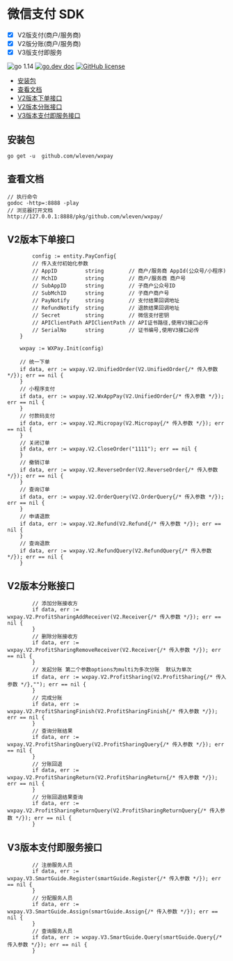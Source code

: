 # 微信支付 SDK

- [x] V2版支付(商户/服务商)
- [x] V2版分账(商户/服务商)
- [x] V3版支付即服务

![go 1.14](https://img.shields.io/badge/go-1.14-green)
[![go.dev doc](https://img.shields.io/badge/go.dev-doc-green)](https://pkg.go.dev/github.com/wleven/wxpay)
[![GitHub license](https://img.shields.io/github/license/wleven/wxpay)](https://github.com/wleven/wxpay/blob/master/LICENSE)



- [安装包](#安装包)
- [查看文档](#查看文档)
- [V2版本下单接口](#V2版本下单接口)
- [V2版本分账接口](#V2版本分账接口)
- [V3版本支付即服务接口](#V3版本支付即服务接口)

## 安装包

```golang
go get -u  github.com/wleven/wxpay
```

## 查看文档

```golang
// 执行命令
godoc -http=:8888 -play
// 浏览器打开文档
http://127.0.0.1:8888/pkg/github.com/wleven/wxpay/
```

## V2版本下单接口

```golang
        config := entity.PayConfig{
 		// 传入支付初始化参数
 		// AppID         string        // 商户/服务商 AppId(公众号/小程序)
 		// MchID         string        // 商户/服务商 商户号
 		// SubAppID      string        // 子商户公众号ID
 		// SubMchID      string        // 子商户商户号
 		// PayNotify     string        // 支付结果回调地址
 		// RefundNotify  string        // 退款结果回调地址
 		// Secret        string        // 微信支付密钥
 		// APIClientPath APIClientPath // API证书路径,使用V3接口必传
 		// SerialNo      string        // 证书编号,使用V3接口必传
 	}

 	wxpay := WXPay.Init(config)
 
 	// 统一下单
 	if data, err := wxpay.V2.UnifiedOrder(V2.UnifiedOrder{/* 传入参数 */}); err == nil {
 	}
 	// 小程序支付
 	if data, err := wxpay.V2.WxAppPay(V2.UnifiedOrder{/* 传入参数 */}); err == nil {
 	}
 	// 付款码支付
 	if data, err := wxpay.V2.Micropay(V2.Micropay{/* 传入参数 */}); err == nil {
 	}
 	// 关闭订单
 	if data, err := wxpay.V2.CloseOrder("1111"); err == nil {
 	}
 	// 撤销订单
 	if data, err := wxpay.V2.ReverseOrder(V2.ReverseOrder{/* 传入参数 */}); err == nil {
 	}
 	// 查询订单
 	if data, err := wxpay.V2.OrderQuery(V2.OrderQuery{/* 传入参数 */}); err == nil {
 	}
 	// 申请退款
 	if data, err := wxpay.V2.Refund(V2.Refund{/* 传入参数 */}); err == nil {
 	}
 	// 查询退款
 	if data, err := wxpay.V2.RefundQuery(V2.RefundQuery{/* 传入参数 */}); err == nil {
 	}

```

## V2版本分账接口
```golang
        // 添加分账接收方
    	if data, err := wxpay.V2.ProfitSharingAddReceiver(V2.Receiver{/* 传入参数 */}); err == nil {
    	}
    	// 删除分账接收方
    	if data, err := wxpay.V2.ProfitSharingRemoveReceiver(V2.Receiver{/* 传入参数 */}); err == nil {
    	}
    	// 发起分账 第二个参数options为multi为多次分账  默认为单次
    	if data, err := wxpay.V2.ProfitSharing(V2.ProfitSharing{/* 传入参数 */},""); err == nil {
    	}
    	// 完成分账
    	if data, err := wxpay.V2.ProfitSharingFinish(V2.ProfitSharingFinish{/* 传入参数 */}); err == nil {
    	}
    	// 查询分账结果
    	if data, err := wxpay.V2.ProfitSharingQuery(V2.ProfitSharingQuery{/* 传入参数 */}); err == nil {
    	}
    	// 分账回退
    	if data, err := wxpay.V2.ProfitSharingReturn(V2.ProfitSharingReturn{/* 传入参数 */}); err == nil {
    	}
    	// 分账回退结果查询
    	if data, err := wxpay.V2.ProfitSharingReturnQuery(V2.ProfitSharingReturnQuery{/* 传入参数 */}); err == nil {
    	}

```

## V3版本支付即服务接口
```golang
    	// 注册服务人员
    	if data, err := wxpay.V3.SmartGuide.Register(smartGuide.Register{/* 传入参数 */}); err == nil {
    	}
    	// 分配服务人员
    	if data, err := wxpay.V3.SmartGuide.Assign(smartGuide.Assign{/* 传入参数 */}); err == nil {
    	}
    	// 查询服务人员
    	if data, err := wxpay.V3.SmartGuide.Query(smartGuide.Query{/* 传入参数 */}); err == nil {
    	}
```